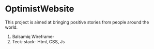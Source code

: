 # OptimistWebsite
This project is aimed at bringing positive stories from people around the world.
1. Balsamiq Wireframe-
2. Teck-stack- Html, CSS, Js
